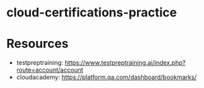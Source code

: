 # cloud-certifications-practice

# Resources

- testpreptraining: https://www.testpreptraining.ai/index.php?route=account/account
- cloudacademy: https://platform.qa.com/dashboard/bookmarks/
